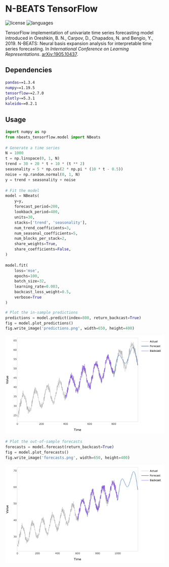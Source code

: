 # N-BEATS TensorFlow

![license](https://img.shields.io/github/license/flaviagiammarino/nbeats-tensorflow?color=purple)
![languages](https://img.shields.io/github/languages/top/flaviagiammarino/nbeats-tensorflow?color=blue)

TensorFlow implementation of univariate time series forecasting model introduced in Oreshkin, B. N., Carpov, D., Chapados, N. and Bengio, Y., 2019. N-BEATS: Neural basis expansion analysis for interpretable time series forecasting. In *International Conference on Learning Representations*.
[arXiv:1905.10437](https://arxiv.org/abs/1905.10437).

## Dependencies
```bash
pandas==1.3.4
numpy==1.19.5
tensorflow==2.7.0
plotly==5.3.1
kaleido==0.2.1
```

## Usage
```python
import numpy as np
from nbeats_tensorflow.model import NBeats

# Generate a time series
N = 1000
t = np.linspace(0, 1, N)
trend = 30 + 20 * t + 10 * (t ** 2)
seasonality = 5 * np.cos(2 * np.pi * (10 * t - 0.5))
noise = np.random.normal(0, 1, N)
y = trend + seasonality + noise

# Fit the model
model = NBeats(
    y=y,
    forecast_period=200,
    lookback_period=400,
    units=30,
    stacks=['trend', 'seasonality'],
    num_trend_coefficients=3,
    num_seasonal_coefficients=5,
    num_blocks_per_stack=2,
    share_weights=True,
    share_coefficients=False,
)

model.fit(
    loss='mse',
    epochs=100,
    batch_size=32,
    learning_rate=0.003,
    backcast_loss_weight=0.5,
    verbose=True
)
```
```python
# Plot the in-sample predictions
predictions = model.predict(index=800, return_backcast=True)
fig = model.plot_predictions()
fig.write_image('predictions.png', width=650, height=400)
```
![predictions](example/predictions.png)
```python
# Plot the out-of-sample forecasts
forecasts = model.forecast(return_backcast=True)
fig = model.plot_forecasts()
fig.write_image('forecasts.png', width=650, height=400)
```
![forecasts](example/forecasts.png)
